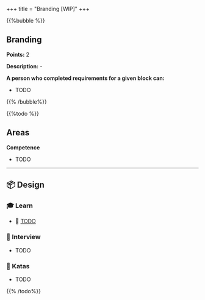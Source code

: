 +++
title = "Branding [WIP]"
+++

{{%bubble %}}

## Branding

**Points:** 2

**Description:** -

**A person who completed requirements for a given block can:**

- TODO

{{% /bubble%}}

{{%todo %}}

## Areas

**Competence**

- TODO

---

## 📦 Design

### 🎓 Learn

- 📗 [TODO](https://lorem.ipsum/)

### 🎤 Interview

- TODO

### 📝 Katas

- TODO

{{% /todo%}}
